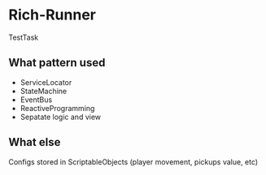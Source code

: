 # Rich-Runner
TestTask
## What pattern used  
  - ServiceLocator
  - StateMachine
  - EventBus
  - ReactiveProgramming
  - Sepatate logic and view

## What else
Configs stored in ScriptableObjects (player movement, pickups value, etc)
